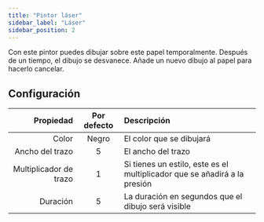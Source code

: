 ```yaml
---
title: "Pintor láser"
sidebar_label: "Láser"
sidebar_position: 2
---
```



Con este pintor puedes dibujar sobre este papel temporalmente. Después de un tiempo, el dibujo se desvanece. Añade un nuevo dibujo al papel para hacerlo cancelar.

## Configuración

|              Propiedad | Por defecto | Descripción                                                               |
| ----------------------:|:-----------:|:------------------------------------------------------------------------- |
|                  Color |    Negro    | El color que se dibujará                                                  |
|        Ancho del trazo |      5      | El ancho del trazo                                                        |
| Multiplicador de trazo |      1      | Si tienes un estilo, este es el multiplicador que se añadirá a la presión |
|               Duración |      5      | La duración en segundos que el dibujo será visible                        |
